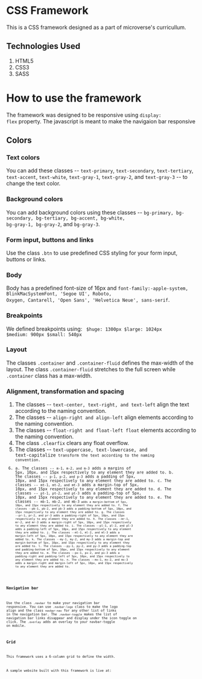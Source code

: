 # CSS Framework

This is a CSS framework designed as a part of microverse's curricullum.

## Technologies Used
1. HTML5
2. CSS3
3. SASS

# How to use the framework
The framework was designed to be responsive using <code>display: flex</code> property. The javascript is meant to make the navigaion bar responsive

## Colors

### Text colors
You can add these classes -- <code>text-primary</code>, <code>text-secondary</code>, <code>text-tertiary</code>, <code>text-accent</code>, <code>text-white</code>, <code>text-gray-1</code>, <code>text-gray-2</code>, and <code>text-gray-3</code> --  to change the text color.

### Background colors
You can add background colors using these classes -- <code>bg-primary, bg-secondary, bg-tertiary, bg-accent, bg-white, bg-gray-1, bg-gray-2</code>, and <code>bg-gray-3</code>.

### Form input, buttons and links
Use the class <code>.btn</code> to use predefined CSS styling for your form input, buttons or links.

### Body
Body has a predefined font-size of 16px and <code>font-family:-apple-system, BlinkMacSystemFont, 'Segoe UI', Roboto, Oxygen, Cantarell, 'Open Sans', 'Helvetica Neue', sans-serif</code>.

### Breakpoints
We defined breakpoints using: 
<code>
$huge: 1300px
$large: 1024px
$medium: 900px
$small: 540px
</code>

### Layout
The classes <code>.container</code> and <code>.container-fluid</code> defines the max-width of the layout. The class <code>.container-fluid</code> stretches to the full screen while <code>.container</code> class has a max-width.

### Alignment, transformation and spacing
1. The classes -- <code>text-center, text-right, and text-left</code> align the text according to the naming convention.
2. The classes -- <code>align-right and align-left</code> align elements according to the naming convention.
3. The classes -- <code>float-right and float-left float</code> elements according to the naming convention.
4. The class <code>.clearfix</code> clears any float overflow.
5. The classes -- <code>text-uppercase, text-lowercase, and text-capitalize<code> transform the text according to the naming convention.
6. a. The classes -- <code>m-1, m-2, and m-3</code> adds a margins of 5px, 10px, and 15px respectively to any element they are added to.
   b. The classes -- <code>p-1, p-2, and p-3</code> adds a padding of 5px, 10px, and 15px respectively to any element they are added to.
   c. The classes -- <code>mt-1, mt-2, and mt-3</code> adds a margin-top of 5px, 10px, and 15px respectively to any element they are added to.
   d. The classes -- <code>pt-1, pt-2, and pt-3</code> adds a padding-top of 5px, 10px, and 15px respectively to any element they are added to.
   e. The classes -- <code>mb-1, mb-2, and mb-3<code> adds a margin-bottom of 5px, 10px, and 15px respectively to any element they are added to.
   f. The classes --pb-1, pb-2, and pb-3 adds a padding-bottom of 5px, 10px, and 15px respectively to any element they are added to.
   g. The classes --pr-1, pr-2, and pr-3 adds a padding-right of 5px, 10px, and 15px respectively to any element they are added to.
   h. The classes --mr-1, mr-2, and mr-3 adds a margin-right of 5px, 10px, and 15px respectively to any element they are added to.
   i. The classes --pl-1, pl-2, and pl-3 adds a padding-left of 5px, 10px, and 15px respectively to any element they are added to.
   j. The classes --ml-1, ml-2, and ml-3 adds a margin-left of 5px, 10px, and 15px respectively to any element they are added to.
   k. The classes --my-1, my-2, and my-3 adds a margin-top and margin-bottom of 5px, 10px, and 15px respectively to any element they are added to.
   l. The classes --py-1, py-2, and py-3 adds a padding-top and padding-bottom of 5px, 10px, and 15px respectively to any element they are added to.
   m. The classes --px-1, px-2, and px-3 adds a padding-right and padding-left of 5px, 10px, and 15px respectively to any element they are added to.
   n. The classes --mx-1, mx-2, and mx-3 adds a margin-right and margin-left of 5px, 10px, and 15px respectively to any element they are added to.


### Navigation bar
Use the class <code>.navbar</code> to make your navigation bar responsive. You can use <code>.navbar-logo</code> class to make the logo align and the class <code>navbar-nav</code> for any other list of links in the navigation bar. The <code>.navbar-toggle</code> makes the list of navigation bar links disappear and display under the icon toggle on click. The <code>.overlay</code> adds an overlay to your navbar-toggle on mobile.

### Grid
This framework uses a 6-column grid to define the width. 


    



A sample website built with this framework is live at: 